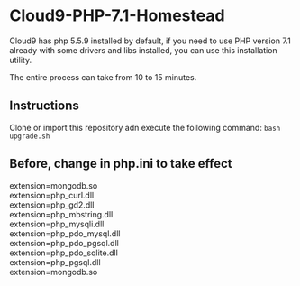 # Cloud9-PHP-7.1-Homestead
Cloud9 has php 5.5.9 installed by default, if you need to use PHP version 7.1 already with some drivers and libs installed, you can use this installation utility.

The entire process can take from 10 to 15 minutes.

## Instructions
Clone or import this repository adn execute the following command: `bash upgrade.sh`

## Before, change in php.ini to take effect

extension=mongodb.so  
extension=php_curl.dll  
extension=php_gd2.dll  
extension=php_mbstring.dll  
extension=php_mysqli.dll  
extension=php_pdo_mysql.dll  
extension=php_pdo_pgsql.dll  
extension=php_pdo_sqlite.dll  
extension=php_pgsql.dll  
extension=mongodb.so  
